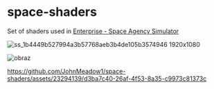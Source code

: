 # space-shaders
Set of shaders used in [Enterprise - Space Agency Simulator](https://store.steampowered.com/app/2579820?utm_source=GIT_SHADERS)

![ss_1b4449b527994a3b57768aeb3b4de105b3574946 1920x1080](https://github.com/JohnMeadow1/Enterprise-space-shaders/assets/23294139/1c7eab6a-9c17-4b80-8455-f88f4f7022df)


![obraz](https://github.com/JohnMeadow1/space-shaders/assets/23294139/67168393-a5da-493f-b898-f0f6ae5b32a5)

https://github.com/JohnMeadow1/space-shaders/assets/23294139/d3ba7c40-26af-4f53-8a35-c9973c81373c

